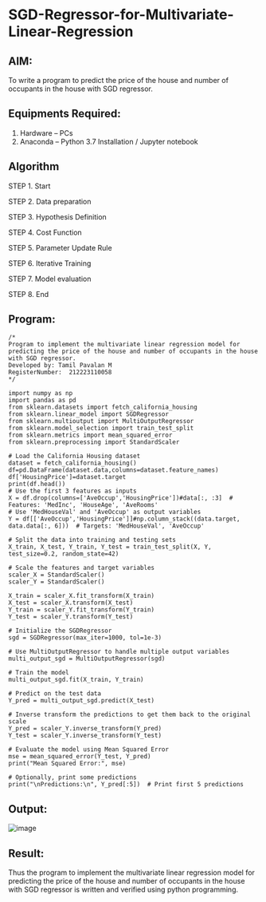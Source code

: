 # SGD-Regressor-for-Multivariate-Linear-Regression

## AIM:
To write a program to predict the price of the house and number of occupants in the house with SGD regressor.

## Equipments Required:
1. Hardware – PCs
2. Anaconda – Python 3.7 Installation / Jupyter notebook

## Algorithm

STEP 1. Start

STEP 2. Data preparation

STEP 3. Hypothesis Definition

STEP 4. Cost Function

STEP 5. Parameter Update Rule

STEP 6. Iterative Training

STEP 7. Model evaluation

STEP 8. End

## Program:
```
/*
Program to implement the multivariate linear regression model for predicting the price of the house and number of occupants in the house with SGD regressor.
Developed by: Tamil Pavalan M
RegisterNumber:  212223110058
*/
```
```
import numpy as np
import pandas as pd
from sklearn.datasets import fetch_california_housing
from sklearn.linear_model import SGDRegressor
from sklearn.multioutput import MultiOutputRegressor
from sklearn.model_selection import train_test_split
from sklearn.metrics import mean_squared_error
from sklearn.preprocessing import StandardScaler

# Load the California Housing dataset
dataset = fetch_california_housing()
df=pd.DataFrame(dataset.data,columns=dataset.feature_names)
df['HousingPrice']=dataset.target
print(df.head())
# Use the first 3 features as inputs
X = df.drop(columns=['AveOccup','HousingPrice'])#data[:, :3]  # Features: 'MedInc', 'HouseAge', 'AveRooms'
# Use 'MedHouseVal' and 'AveOccup' as output variables
Y = df[['AveOccup','HousingPrice']]#np.column_stack((data.target, data.data[:, 6]))  # Targets: 'MedHouseVal', 'AveOccup'

# Split the data into training and testing sets
X_train, X_test, Y_train, Y_test = train_test_split(X, Y, test_size=0.2, random_state=42)

# Scale the features and target variables
scaler_X = StandardScaler()
scaler_Y = StandardScaler()

X_train = scaler_X.fit_transform(X_train)
X_test = scaler_X.transform(X_test)
Y_train = scaler_Y.fit_transform(Y_train)
Y_test = scaler_Y.transform(Y_test)

# Initialize the SGDRegressor
sgd = SGDRegressor(max_iter=1000, tol=1e-3)

# Use MultiOutputRegressor to handle multiple output variables
multi_output_sgd = MultiOutputRegressor(sgd)

# Train the model
multi_output_sgd.fit(X_train, Y_train)

# Predict on the test data
Y_pred = multi_output_sgd.predict(X_test)

# Inverse transform the predictions to get them back to the original scale
Y_pred = scaler_Y.inverse_transform(Y_pred)
Y_test = scaler_Y.inverse_transform(Y_test)

# Evaluate the model using Mean Squared Error
mse = mean_squared_error(Y_test, Y_pred)
print("Mean Squared Error:", mse)

# Optionally, print some predictions
print("\nPredictions:\n", Y_pred[:5])  # Print first 5 predictions
```

## Output:

![image](https://github.com/user-attachments/assets/4b468997-b183-4fe5-b71f-0b91a7455125)


## Result:
Thus the program to implement the multivariate linear regression model for predicting the price of the house and number of occupants in the house with SGD regressor is written and verified using python programming.
